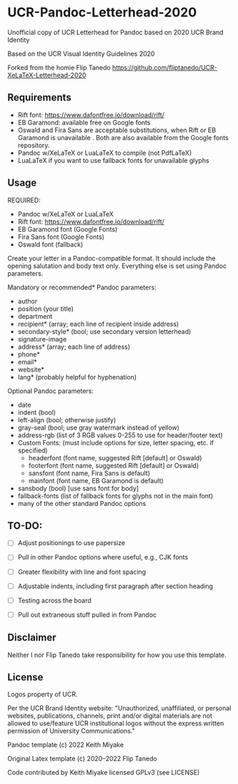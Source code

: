# UCR-Pandoc-Letterhead-2020

Unofficial copy of UCR Letterhead for Pandoc based on 2020 UCR Brand Identity

Based on the UCR Visual Identity Guidelines 2020

Forked from the homie Flip Tanedo <https://github.com/fliptanedo/UCR-XeLaTeX-Letterhead-2020>

## Requirements

* Rift font: https://www.dafontfree.io/download/rift/
* EB Garamond: available free on Google fonts
* Oswald and Fira Sans are acceptable substitutions, when Rift or EB Garamond is unavailable . Both are also available from the Google fonts repository.
* Pandoc w/XeLaTeX or LuaLaTeX to compile (not PdfLaTeX)
* LuaLaTeX if you want to use fallback fonts for unavailable glyphs

## Usage

REQUIRED:

* Pandoc w/XeLaTeX or LuaLaTeX
* Rift font: https://www.dafontfree.io/download/rift/
* EB Garamond font (Google Fonts)
* Fira Sans font (Google Fonts)
* Oswald font (fallback)

Create your letter in a Pandoc-compatible format. It should include the opening salutation and body text only. Everything else is set using Pandoc parameters.

Mandatory or recommended* Pandoc parameters:

* author
* position (your title)
* department
* recipient* (array; each line of recipient inside address)
* secondary-style* (bool; use secondary version letterhead)
* signature-image
* address* (array; each line of address)
* phone*
* email*
* website*
* lang* (probably helpful for hyphenation)

Optional Pandoc parameters:

* date
* indent (bool)
* left-align (bool; otherwise justify)
* gray-seal (bool; use gray watermark instead of yellow)
* address-rgb (list of 3 RGB values 0-255 to use for header/footer text)
* Custom Fonts: (must include options for size, letter spacing, etc. if specified)
  * headerfont (font name, suggested Rift [default] or Oswald)
  * footerfont (font name, suggested Rift [default] or Oswald)
  * sansfont (font name, Fira Sans is default)
  * mainfont (font name, EB Garamond is default)
* sansbody (bool) [use sans font for body]
* fallback-fonts (list of fallback fonts for glyphs not in the main font)
* many of the other standard Pandoc options


## TO-DO:

* [ ] Adjust positionings to use papersize
* [ ] Pull in other Pandoc options where useful, e.g., CJK fonts
* [ ] Greater flexibility with line and font spacing
* [ ] Adjustable indents, including first paragraph after section heading
* [ ] Testing across the board
* [ ] Pull out extraneous stuff pulled in from Pandoc


## Disclaimer

Neither I nor Flip Tanedo take responsibility for how you use this template.

## License

Logos property of UCR.

Per the UCR Brand Identity website: "Unauthorized, unaffiliated, or personal websites, publications, channels, print and/or digital materials are not allowed to use/feature UCR institutional logos without the express written permission of University Communications."

Pandoc template (c) 2022 Keith Miyake

Original Latex template (c) 2020–2022 Flip Tanedo

Code contributed by Keith Miyake licensed GPLv3 (see LICENSE)
